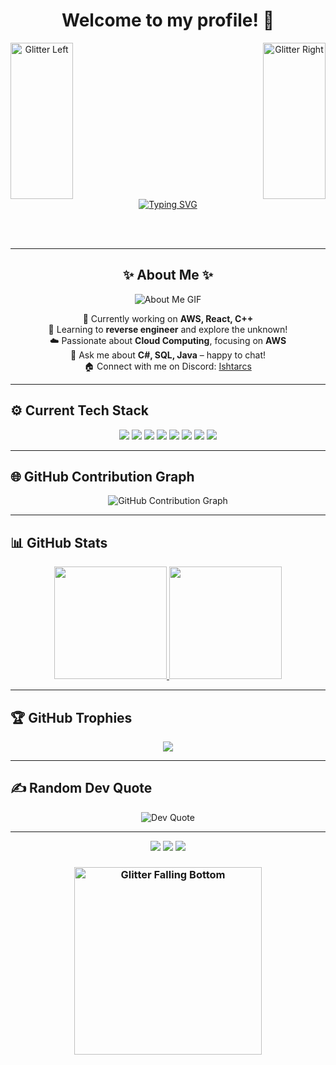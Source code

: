 

<h1 align="center">Welcome to my profile! 🌟</h1>

<div align="center">
  <!-- Glitter Falling GIFs Left and Right -->
  <img align="left" src="https://media0.giphy.com/media/RF9WyGuttvnNe/giphy.gif?cid=6c09b952ns563a0ju43jvvggj4vnqsz5883m0a1u7njcbw43&ep=v1_gifs_search&rid=giphy.gif&ct=g" width="100" height="250" alt="Glitter Left">
  <img align="right" src="https://media0.giphy.com/media/RF9WyGuttvnNe/giphy.gif?cid=6c09b952ns563a0ju43jvvggj4vnqsz5883m0a1u7njcbw43&ep=v1_gifs_search&rid=giphy.gif&ct=g" width="100" height="250" alt="Glitter Right">

  <br clear="both">

  <a href="https://git.io/typing-svg">
    <img src="https://readme-typing-svg.herokuapp.com?font=Arial&pause=1000&color=FFD700&center=true&vCenter=true&width=435&lines=Full-Stack+Developer;C%23+Expert;Code+All+Day;Database+Rat;Coffee+Lover" alt="Typing SVG">
  </a>
</div>

<br><br>

---

<div align="center">
  <h2>✨ About Me ✨</h2>
</div>

<div align="center">
  <img src="https://i.pinimg.com/originals/bf/9c/17/bf9c175209d6c01ee48316a7dfed1af3.gif" alt="About Me GIF">
</div>

<div align="center">
  <ul style="list-style: none; padding: 0; text-align: center;">
    <li>🔭 Currently working on <b>AWS, React, C++</b></li>
    <li>🌱 Learning to <b>reverse engineer</b> and explore the unknown!</li>
    <li>☁️ Passionate about <b>Cloud Computing</b>, focusing on <b>AWS</b></li>
    <li>💬 Ask me about <b>C#, SQL, Java</b> – happy to chat!</li>
    <li>🏠 Connect with me on Discord: <a href="https://discordapp.com/users/1258172662254141603">Ishtarcs</a></li>
  </ul>
</div>

---

## ⚙️ Current Tech Stack

<p align="center">
  <img src="https://img.shields.io/badge/OS-Linux-FCC624?style=flat&logo=linux&logoColor=black"/>
  <img src="https://img.shields.io/badge/Editor-VS%20Code-007ACC?style=flat&logo=visual-studio-code&logoColor=white"/>
  <img src="https://img.shields.io/badge/Cloud-AWS-232F3E?style=flat&logo=amazon-aws&logoColor=FF9900"/>
  <img src="https://img.shields.io/badge/Database-MySQL-4479A1?style=flat&logo=mysql&logoColor=white"/>
  <img src="https://img.shields.io/badge/Tools-Docker-2496ED?style=flat&logo=docker&logoColor=white"/>
  <img src="https://img.shields.io/badge/Language-C%2B%2B-00599C?style=flat&logo=c%2B%2B"/>
  <img src="https://img.shields.io/badge/Language-C%23-68217A?style=flat&logo=c-sharp"/>
  <img src="https://img.shields.io/badge/Framework-React-61DAFB?style=flat&logo=react"/>
</p>

---

## 🌐 GitHub Contribution Graph

<div align="center">
  <img src="https://github-readme-activity-graph.vercel.app/graph?username=ishtarcs&bg_color=0e1116&color=ffffff&line=ffd700&point=c0c0c0&area=true&hide_border=true" alt="GitHub Contribution Graph"/>
</div>

---

## 📊 GitHub Stats

<div align="center">
  <a href="https://github.com/ishtarcs">
    <img height="180em" src="https://github-readme-stats.vercel.app/api?username=ishtarcs&show_icons=true&theme=tokyonight&include_all_commits=true&count_private=true&bg_color=0e1116&title_color=FFD700&icon_color=c0c0c0&text_color=ffffff"/>
    <img height="180em" src="https://github-readme-stats.vercel.app/api/top-langs/?username=ishtarcs&layout=compact&langs_count=7&theme=tokyonight&bg_color=0e1116&title_color=FFD700&text_color=ffffff"/>
  </a>
</div>

---

## 🏆 GitHub Trophies

<div align="center">
  <img src="https://github-profile-trophy.vercel.app/?username=ishtarcs&theme=algolia&no-frame=true&bg_color=0e1116&title_color=FFD700&text_color=c0c0c0&margin-w=15"/>
</div>

---

## ✍️ Random Dev Quote

<div align="center">
  <img src="https://quotes-github-readme.vercel.app/api?type=horizontal&theme=dark" alt="Dev Quote"/>
</div>

---

<p align="center">
  <img src="https://forthebadge.com/images/badges/powered-by-respect.svg">
  <img src="https://forthebadge.com/images/badges/uses-git.svg">
  <img src="https://forthebadge.com/images/badges/built-with-love.svg">
</p>

<h3 align="center">
  <!-- Glitter Falling Bottom GIF -->
  <img src="https://media0.giphy.com/media/RF9WyGuttvnNe/giphy.gif?cid=6c09b952ns563a0ju43jvvggj4vnqsz5883m0a1u7njcbw43&ep=v1_gifs_search&rid=giphy.gif&ct=g" width="300" height="300" alt="Glitter Falling Bottom">
</h3>

